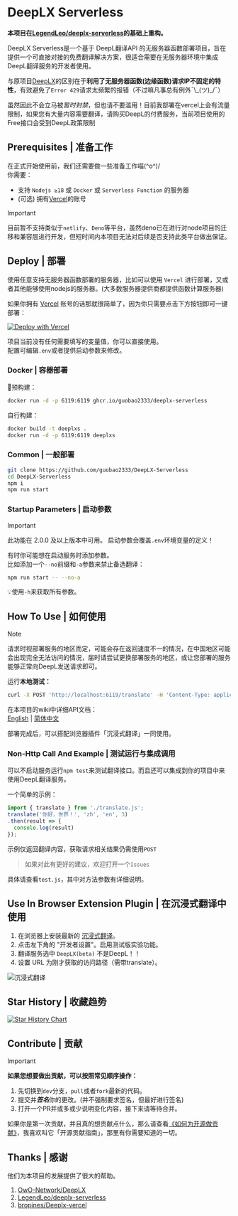 # DeepLX Serverless

**本项目在[LegendLeo/deeplx-serverless](https://github.com/LegendLeo/deeplx-serverless)的基础上重构。**

DeepLX Serverless是一个基于 DeepL翻译API 的无服务器函数部署项目，旨在提供一个可直接对接的免费翻译解决方案，很适合需要在无服务器环境中集成DeepL翻译服务的开发者使用。

与原项目[DeepLX](https://github.com/OwO-Network/DeepLX)的区别在于**利用了无服务器函数(边缘函数)请求IP不固定的特性**，有效避免了`Error 429`请求太频繁的报错（不过嘛凡事总有例外¯\\\_(ツ)_/¯）

虽然因此不会立马被*暂时封禁*，但也请不要滥用！目前我部署在vercel上会有流量限制，如果您有大量内容需要翻译，请购买DeepL的付费服务，当前项目使用的Free接口会受到DeepL政策限制  

## Prerequisites | 准备工作
在正式开始使用前，我们还需要做一些准备工作喵(^o^)/  
你需要：
- 支持 `Nodejs ≥18` 或 `Docker` 或 `Serverless Function` 的服务器
- (可选) 拥有[Vercel](https://vercel.com)<!-- 或[Netlify](https://netlify.com) -->的账号

> [!IMPORTANT]
> 目前暂不支持类似于`netlify`、`Deno`等平台，虽然deno已在进行对node项目的迁移和兼容层进行开发，但短时间内本项目无法对后续是否支持此类平台做出保证。

## Deploy | 部署

使用任意支持无服务器函数部署的服务器，比如可以使用 `Vercel` 进行部署，又或者其他能够使用nodejs的服务器。(大多数服务器提供商都提供函数计算服务器)  

如果你拥有 [Vercel](https://vercel.com) 账号的话那就很简单了，因为你只需要点击下方按钮即可一键部署：

[![Deploy with Vercel](https://vercel.com/button)](https://vercel.com/new/clone?repository-url=https://github.com/guobao2333/DeepLX-Serverless)

项目当前没有任何需要填写的变量值，你可以直接使用。  
配置可编辑`.env`或者提供启动参数来修改。

### Docker | 容器部署

🐳预构建：
```bash
docker run -d -p 6119:6119 ghcr.io/guobao2333/deeplx-serverless
```

自行构建：
```bash
docker build -t deeplxs .
docker run -d -p 6119:6119 deeplxs
```

### Common | 一般部署

```bash
git clone https://github.com/guobao2333/DeepLX-Serverless
cd DeepLX-Serverless
npm i
npm run start
```

### Startup Parameters | 启动参数
> [!IMPORTANT]
> 此功能在 2.0.0 及以上版本中可用。
> 启动参数会覆盖`.env`环境变量的定义！

有时你可能想在启动服务时添加参数。  
比如添加一个`--no`前缀和`-a`参数来禁止备选翻译：
```bash
npm run start -- --no-a
```

💡使用`-h`来获取所有参数。

## How To Use | 如何使用
> [!NOTE]
> 请求时视部署服务的地区而定，可能会存在返回速度不一的情况，在中国地区可能会出现完全无法访问的情况，届时请尝试更换部署服务的地区，或让您部署的服务能够正常向DeepL发送请求即可。

运行**本地测试：**
```bash
curl -X POST 'http://localhost:6119/translate' -H 'Content-Type: application/json' -d '{"text": "你好，世界！", "source_lang": "zh", "target_lang": "en"}'
```

在本项目的wiki中详细API文档：  
[English](https://github.com/guobao2333/DeepLX-Serverless/wiki/API-Parameters) | [简体中文](https://github.com/guobao2333/DeepLX-Serverless/wiki/API-%E5%8F%82%E6%95%B0)

部署完成后，可以搭配浏览器插件「沉浸式翻译」一同使用。

### Non-Http Call And Example | 测试运行与集成调用

可以不启动服务运行`npm test`来测试翻译接口。而且还可以集成到你的项目中来使用DeepL翻译服务。

一个简单的示例：
```javascript
import { translate } from './translate.js';
translate('你好，世界！', 'zh', 'en', 3)
.then(result => {
  console.log(result)
});
```

示例仅返回翻译内容，获取请求相关结果仍需使用`POST`
> 如果对此有更好的建议，欢迎打开一个`Issues`

具体请查看`test.js`，其中对方法参数有详细说明。

## Use In Browser Extension Plugin | 在沉浸式翻译中使用

1. 在浏览器上安装最新的 [沉浸式翻译](https://github.com/immersive-translate/immersive-translate/releases)。
2. 点击左下角的 "开发者设置"。启用测试版实验功能。
3. 翻译服务选中 `DeepLX(beta)` 不是DeepL！！
4. 设置 URL 为刚才获取的访问路径（需带translate）。

![沉浸式翻译](https://github.com/LegendLeo/deeplx-serverless/assets/25115173/d3affe2b-9e99-4d5c-bc8c-cd67e70d0368)

## Star History | 收藏趋势

<a href="https://star-history.com/#guobao2333/DeepLX-Serverless&Date">
 <picture>
   <source media="(prefers-color-scheme: dark)" srcset="https://api.star-history.com/svg?repos=guobao2333/DeepLX-Serverless&type=Date&theme=dark" />
   <source media="(prefers-color-scheme: light)" srcset="https://api.star-history.com/svg?repos=guobao2333/DeepLX-Serverless&type=Date" />
   <img alt="Star History Chart" src="https://api.star-history.com/svg?repos=guobao2333/DeepLX-Serverless&type=Date" />
 </picture>
</a>

## Contribute | 贡献
> [!IMPORTANT]
> **如果您想要做出贡献，可以按照常见顺序操作：**
1. 先切换到`dev`分支，`pull`或者`fork`最新的代码。
2. 提交并***签名***你的更改。(并不强制要求签名，但最好进行签名)
3. 打开一个PR并或多或少说明变化内容，接下来请等待合并。

如果你是第一次贡献，并且真的想贡献点什么，那么请查看[《如何为开源做贡献》](https://opensource.guide/how-to-contribute/)，我喜欢叫它「开源贡献指南」，那里有你需要知道的一切。

## Thanks | 感谢

他们为本项目的发展提供了很大的帮助。

1. [OwO-Network/DeepLX](https://github.com/OwO-Network/DeepLX)
2. [LegendLeo/deeplx-serverless](https://github.com/LegendLeo/deeplx-serverless)
3. [bropines/Deeplx-vercel](https://github.com/bropines/Deeplx-vercel)
